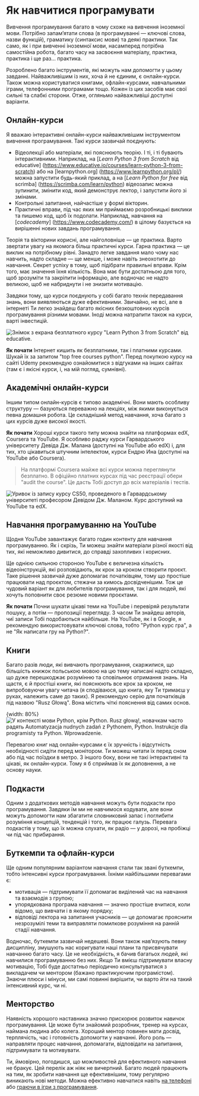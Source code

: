 # Як навчитися програмувати

Вивчення програмування багато в чому схоже на вивчення іноземної мови. Потрібно запам’ятати слова (в програмуванні — ключові слова, назви функцій), граматику (синтаксис мови) та деякі практики. Так само, як і при вивченні іноземної мови, насамперед потрібна самостійна робота, багато часу на засвоєння матеріалу, практика, практика і ще раз... практика.

Розроблено багато інструментів, які можуть нам допомогти у цьому завданні. Найважливішим із них, хоча й не єдиним, є онлайн-курси. Також можна користуватися книгами, офлайн-курсами, навчальними іграми, телефонними програмами тощо. Кожен із цих засобів має свої сильні та слабкі сторони. Отже, огляньмо найважливіші доступні варіанти.

## Онлайн-курси

Я вважаю інтерактивні онлайн-курси найважливішим інструментом вивчення програмування. Такі курси зазвичай поєднують:

* Відеолекції або матеріали, які пояснюють теорію. І ті, і ті бувають інтерактивними. Наприклад, на [*Learn Python 3 from Scratch* від educative] (https://www.educative.io/courses/learn-python-3-from-scratch) або на [learnpython.org] (https://www.learnpython.org/pl/) можна запустити будь-який приклад, а на [*Learn Python for free* від scrimba] (https://scrimba.com/learn/python) відеозапис можна зупинити, змінити код, який демонструє лектор, і запустити його зі змінами.
* Контрольні запитання, найчастіше у формі вікторин.
* Практичні вправи, під час яких ми приймаємо розробницькі виклики та пишемо код, щоб їх подолати. Наприклад, навчання на [*codecademy*] (https://www.codecademy.com/) в цілому базується на вирішенні нових завдань програмування.

Теорія та вікторини корисні, але найголовніше — це практика. Варто звертати увагу на якомога більш практичні курси. Гарна практика — це виклик на потрібному рівні. Занадто легке завдання мало чому нас навчить, надто складне — ще менше, і може навіть знеохотити до навчання. Секрет успіху в тому, щоб підібрати правильні вправи. Крім того, має значення їхня кількість. Вона має бути достатньою для того, щоб зрозуміти та закріпити інформацію, але водночас не надто великою, щоб не набриднути і не знизити мотивацію.

Завдяки тому, що курси поєднують у собі багато технік передавання знань, вони виявляються дуже ефективними. Звичайно, не всі, але в інтернеті Ти легко знайдеш багато якісних безкоштовних курсів програмування різними мовами. Іноді можна натрапити також на курси, варті інвестицій.

![Знімок з екрана безплатного курсу "Learn Python 3 from Scratch" від educative.](educative.png)

**Як почати** Інтернет кишить як безплатними, так і платними курсами. Шукай їх за запитом "top free courses python". Перед покупкою курсу на сайті Udemy рекомендую ознайомитися з відгуками на інших сайтах (там є і якісні курси, і, на мій погляд, сумнівні).

## Академічні онлайн-курси

Іншим типом онлайн-курсів є типово академічні. Вони мають особливу структуру — базуються переважно на лекціях, між якими виконується певна домашня робота. Це складніший метод навчання, хоча багато з цих курсів дуже високої якості.

**Як почати** Хороші курси такого типу можна знайти на платформах edX, Coursera та YouTube. Я особливо раджу курси Гарвардського університету Девіда Дж. Малана (доступні на YouTube або edX) і, для тих, хто цікавиться штучним інтелектом, курси Ендрю Ина (доступні на YouTube або Coursera).

> На платформі Coursera майже всі курси можна переглянути безплатно. В офіційно платних курсах під час реєстрації обери "audit the course". Це дасть Тобі доступ до всіх матеріалів і тестів.

![Уривок із запису курсу CS50, проведеного в Гарвардському університеті професором Девідом Дж. Маланом. Курс доступний на YouTube та edX.](CS50.png)

## Навчання програмуванню на YouTube

Щодня YouTube завантажує багато годин контенту для навчання програмуванню. Як і скрізь, Ти можеш знайти матеріали різної якості від тих, які неможливо дивитися, до справді захопливих і корисних.

Ще однією сильною стороною YouTube є величезна кількість відеоінструкцій, які розповідають, як крок за кроком створити проєкт. Таке рішення зазвичай дуже допомагає початківцям, тому що простіше працювати над проєктом, стежачи за кимось досвідченішим. Тож це чудовий варіант як для любителів програмування, так і для людей, які хочуть поповнити своє резюме новими проєктами.

**Як почати** Почни шукати цікаві теми на YouTube і перевіряй результати пошуку, а потім — пропозиції перегляду. З часом Ти знайдеш авторів, чиї записи Тобі подобаються найбільше. На YouTube, як і в Google, я рекомендую використовувати ключові слова, тобто "Python курс гра", а не "Як написати гру на Python?".

## Книги

Багато разів люди, які вивчають програмування, скаржилися, що більшість книжок польською мовою на цю тему написані надто складно, що дуже перешкоджає розумінню та сповільнює отримання знань. На щастя, є й простіші книги, які пояснюють все крок за кроком, не випробовуючи увагу читача (я сподіваюся, що книга, яку Ти тримаєш у руках, належить саме до таких). Я рекомендую серію для початківців під назвою "Rusz Głową". Вона містить чіткі пояснення від самих основ.

{width: 80%}
![У контексті мови Python, крім *Python. Rusz głową!*, новачкам часто радять *Automatyzacja nudnych zadań z Pythonem*, *Python. Instrukcje dla programisty* та *Python. Wprowadzenie*.](ksiazki.png)

Перевагою книг над онлайн-курсами є їх зручність і відсутність необхідності сидіти перед монітором. Ти можеш читати їх перед сном або під час поїздки в метро. З іншого боку, вони не такі інтерактивні та цікаві, як онлайн-курси. Тому я б сприймав їх як доповнення, а не основу науки.

## Подкасти

Одним з додаткових методів навчання можуть бути подкасти про програмування. Завдяки їм ми не навчимося кодувати, але вони можуть допомогти нам збагатити словниковий запас і поглибити розуміння концепцій, тенденцій і того, як працює галузь. Перевага подкастів у тому, що їх можна слухати, як радіо — у дорозі, на пробіжці чи під час прибирання.

## Буткемпи та офлайн-курси

Ще одним популярним варіантом навчання стали так звані буткемпи, тобто інтенсивні курси програмування. Їхніми найбільшими перевагами є:

- мотивація — підтримувати її допомагає виділений час на навчання та взаємодія з групою;
- упорядкована програма навчання — значно простіше вчитися, коли відомо, що вивчати і в якому порядку;
- відповіді лектора на запитання учасників — це допомагає прояснити незрозумілі теми та виправляти помилкове розуміння на ранній стадії навчання.

Водночас, буткемпи зазвичай недешеві. Вони також нав’язують певну дисципліну, змушують нас коригувати наші плани та присвячувати навчанню багато часу. Це не необхідність, я бачив багатьох людей, які навчилися програмуванню без них. Якщо Ти вмієш підтримувати власну мотивацію, Тобі буде достатньо періодично консультуватися з викладачем чи ментором (бажано практикуючим програмістом). Знаючи плюси і мінуси, ми самі повинні вирішити, чи варто йти на такий інтенсивний курс, чи ні.

## Менторство

Наявність хорошого наставника значно прискорює розвиток навичок програмування. Це може бути знайомий розробник, тренер на курсах, наймана людина або колега. Хороший ментор повинен мати досвід, терплячість, час і готовність допомогти у навчанні. Його роль — направляти процес навчання, допомагати, відповідати на запитання, підтримувати та мотивувати.

Ти, ймовірно, погодишся, що можливостей для ефективного навчання не бракує. Цей перелік аж ніяк не вичерпний. Багато людей працюють на тим, як зробити навчання ще ефективнішим, тому регулярно виникають нові методи. Можна ефективно навчатися навіть [на телефоні](https://kt.academy/pl/article/nauka-programowania-na_telefonie) або [граючи в ігри з програмування](https://kt.academy/pl/article/gry-programistyczne).
